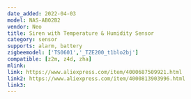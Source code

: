 ```yaml
---
date_added: 2022-04-03
model: NAS-AB02B2
vendor: Neo 
title: Siren with Temperature & Humidity Sensor
category: sensor
supports: alarm, battery
zigbeemodel: ['TS0601','_TZE200_t1blo2bj']
compatible: [z2m, z4d, zha]
mlink: 
link: https://www.aliexpress.com/item/4000687509921.html
link2: https://www.aliexpress.com/item/4000813903996.html
link3: 
---
```

